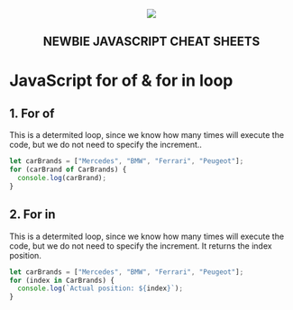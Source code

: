 <p  align="center">
    <img src="../../assets/img/icon.jpg"/>
</p>
<h2 align="center"><strong>NEWBIE JAVASCRIPT CHEAT SHEETS</strong></h2>

# JavaScript for of & for in loop

## 1. For of

This is a determited loop, since we know how many times will execute the code, but we do not need to specify the increment..

```js
let carBrands = ["Mercedes", "BMW", "Ferrari", "Peugeot"];
for (carBrand of CarBrands) {
  console.log(carBrand);
}
```

## 2. For in

This is a determited loop, since we know how many times will execute the code, but we do not need to specify the increment. It returns the index position.

```js
let carBrands = ["Mercedes", "BMW", "Ferrari", "Peugeot"];
for (index in CarBrands) {
  console.log(`Actual position: ${index}`);
}
```
